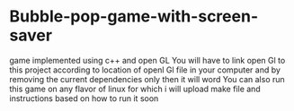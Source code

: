 # Bubble-pop-game-with-screen-saver
game implemented using c++ and open GL
You will have to link open Gl to this project according to location of openl Gl file in your computer and by removing the current dependencies
only then it will word
You can also run this game on any flavor of linux for which i will upload make file and instructions based on how to run it soon
